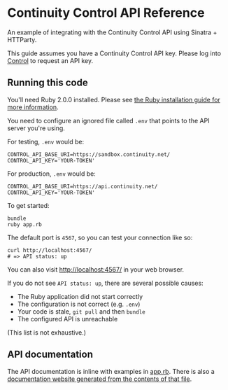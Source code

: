 # Continuity Control API Reference

An example of integrating with the Continuity Control API using Sinatra + HTTParty.

This guide assumes you have a Continuity Control API key.  Please log into [Control](https://control.continuity.net) to request an API key.

## Running this code

You'll need Ruby 2.0.0 installed.  Please see [the Ruby installation guide for more information](https://www.ruby-lang.org/en/downloads/).

You need to configure an ignored file called `.env` that points to the API server you're using.

For testing, `.env` would be:

    CONTROL_API_BASE_URI=https://sandbox.continuity.net/
    CONTROL_API_KEY='YOUR-TOKEN'

For production, `.env` would be:

    CONTROL_API_BASE_URI=https://api.continuity.net/
    CONTROL_API_KEY='YOUR-TOKEN'

To get started:

    bundle
    ruby app.rb

The default port is `4567`, so you can test your connection like so:

    curl http://localhost:4567/
    # => API status: up

You can also visit [http://localhost:4567/](http://localhost:4567/) in your web browser.

If you do not see `API status: up`, there are several possible causes:

  * The Ruby application did not start correctly
  * The configuration is not correct (e.g. `.env`)
  * Your code is stale, `git pull` and then `bundle`
  * The configured API is unreachable

(This list is not exhaustive.)

## API documentation

The API documentation is inline with examples in [app.rb](app.rb).  There is also a [documentation website generated from the contents of that file](http://continuitycontrol.github.io/control_api_reference/).
